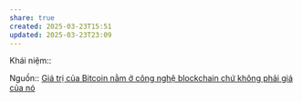 ```yaml
---
share: true
created: 2025-03-23T15:51
updated: 2025-03-23T23:09
---
```

Khái niệm:: 

Nguồn:: [Giá trị của Bitcoin nằm ở công nghệ blockchain chứ không phải giá của nó](https://moneyhub.vn/gia-tri-cua-bitcoin-nam-o-cong-nghe-blockchain/)